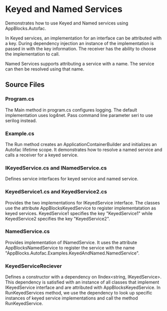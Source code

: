 # Keyed and Named Services
Demonstrates how to use Keyed and Named services using AppBlocks.Autofac. 

In Keyed services, an implementation for an interface can be attributed with a key. During dependency injection an instance of the implementation is passed in with the key information. The receiver has the ability to choose the implementation to call.

Named Services supports attributing a service with a name. The service can then be resolved using that name. 

## Source Files

### Program.cs
The Main method in program.cs configures logging. The default implementation uses log4net. Pass command line parameter seri to use serilog instead.

### Example.cs
The Run method creates an ApplicationContainerBuilder and initializes an Autofac lifetime scope. It demonstrates how to resolve a named service and calls a receiver for a keyed service.

### IKeyedService.cs and INamedService.cs
Defines service interfaces for keyed service and named service. 

### KeyedService1.cs and KeyedService2.cs
Provides the two implementations for IKeyedService interface. The classes use the attribute AppBlocksKeyedService to register implementatation as keyed services. KeyedService1 specifies the key "KeyedService1" while KeyedService2 specifies the key "KeyedService2".

### NamedService.cs
Provides implementation of INamedService. It uses the attribute AppBlocksNamedService to register the service with the name "AppBlocks.Autofac.Examples.KeyedAndNamed.NamedService".

### KeyedServiceReciever
Defines a constructor with a dependency on IIndex<string, IKeyedService>. This dependency is satisfied with an instance of all classes that implement IKeyedService interface and are attributed with AppBlocksKeyedService. In RunKeyedServices method, we use the dependency to look up specific instances of keyed service implementations and call the method RunKeyedService. 
